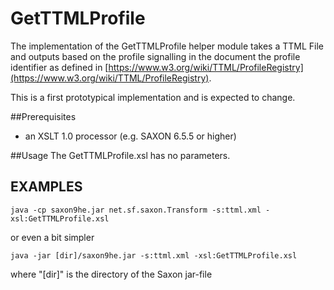 # GetTTMLProfile
The implementation of the GetTTMLProfile helper module takes a TTML File and outputs based on the profile signalling in the document the profile identifier as defined in [https://www.w3.org/wiki/TTML/ProfileRegistry](https://www.w3.org/wiki/TTML/ProfileRegistry).

This is a first prototypical implementation and is expected to change.

##Prerequisites
- an XSLT 1.0 processor (e.g. SAXON 6.5.5 or higher)

##Usage
The GetTTMLProfile.xsl has no parameters.


## EXAMPLES
    java -cp saxon9he.jar net.sf.saxon.Transform -s:ttml.xml -xsl:GetTTMLProfile.xsl   

or even a bit simpler    
    
    java -jar [dir]/saxon9he.jar -s:ttml.xml -xsl:GetTTMLProfile.xsl 

where "[dir]" is the directory of the Saxon jar-file
